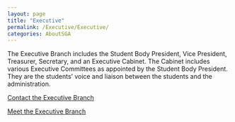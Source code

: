 ```yaml
---
layout: page
title: "Executive"
permalink: /Executive/Executive/
categories: AboutSGA
---
```


The Executive Branch includes the Student Body President, Vice President, Treasurer, Secretary, and an Executive Cabinet. The Cabinet includes various Executive Committees as appointed by the Student Body President. They are the students’ voice and liaison between the students and the administration.

[Contact the Executive Branch](mailto:sgavicepresident@floridapoly.edu) 

[Meet the Executive Branch](/AboutSGA/MeetExecutive/)